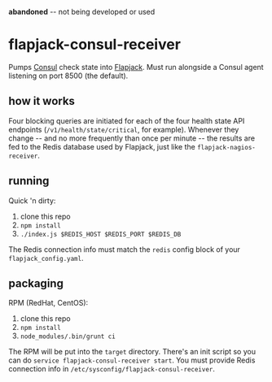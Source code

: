 __abandoned__ -- not being developed or used

# flapjack-consul-receiver

Pumps [Consul][consul] check state into [Flapjack][flapjack].  Must run
alongside a Consul agent listening on port 8500 (the default).

## how it works

Four blocking queries are initiated for each of the four health state API
endpoints (`/v1/health/state/critical`, for example).  Whenever they change --
and no more frequently than once per minute -- the results are fed to the Redis
database used by Flapjack, just like the `flapjack-nagios-receiver`.

## running

Quick 'n dirty:

1. clone this repo
2. `npm install`
3. `./index.js $REDIS_HOST $REDIS_PORT $REDIS_DB`

The Redis connection info must match the `redis` config block of your
`flapjack_config.yaml`.

## packaging

RPM (RedHat, CentOS):

1. clone this repo
2. `npm install`
3. `node_modules/.bin/grunt ci`

The RPM will be put into the `target` directory.  There's an init script so you
can do `service flapjack-consul-receiver start`.  You must provide Redis
connection info in `/etc/sysconfig/flapjack-consul-receiver`.

[consul]: http://consul.io/
[flapjack]: http://flapjack.io/
